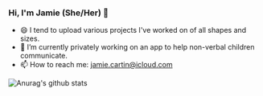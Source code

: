 ### Hi, I'm Jamie (She/Her) 👋

<!--
**jamiecartin/jamiecartin** is a ✨ _special_ ✨ repository because its `README.md` (this file) appears on your GitHub profile. -->


- 😄 I tend to upload various projects I've worked on of all shapes and sizes.
- 🔭 I’m currently privately working on an app to help non-verbal children communicate.
- 📫 How to reach me: jamie.cartin@icloud.com


![Anurag's github stats](https://github-readme-stats.vercel.app/api?username=jamiecartin)

